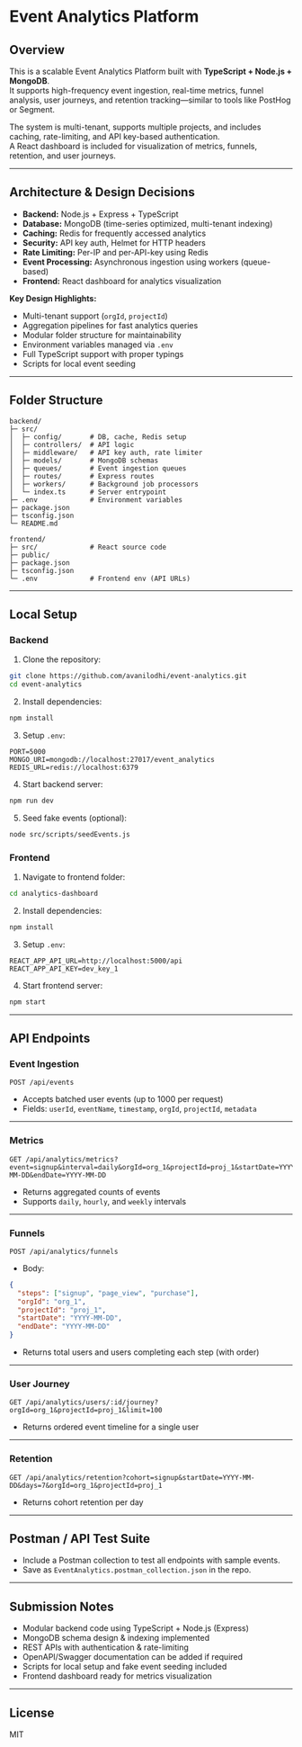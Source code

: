 # Event Analytics Platform

## Overview

This is a scalable Event Analytics Platform built with **TypeScript + Node.js + MongoDB**.\
It supports high-frequency event ingestion, real-time metrics, funnel analysis, user journeys, and retention tracking—similar to tools like PostHog or Segment.

The system is multi-tenant, supports multiple projects, and includes caching, rate-limiting, and API key-based authentication.\
A React dashboard is included for visualization of metrics, funnels, retention, and user journeys.

---

## Architecture & Design Decisions

- **Backend:** Node.js + Express + TypeScript
- **Database:** MongoDB (time-series optimized, multi-tenant indexing)
- **Caching:** Redis for frequently accessed analytics
- **Security:** API key auth, Helmet for HTTP headers
- **Rate Limiting:** Per-IP and per-API-key using Redis
- **Event Processing:** Asynchronous ingestion using workers (queue-based)
- **Frontend:** React dashboard for analytics visualization

**Key Design Highlights:**

- Multi-tenant support (`orgId`, `projectId`)
- Aggregation pipelines for fast analytics queries
- Modular folder structure for maintainability
- Environment variables managed via `.env`
- Full TypeScript support with proper typings
- Scripts for local event seeding

---

## Folder Structure

```
backend/
├─ src/
│  ├─ config/       # DB, cache, Redis setup
│  ├─ controllers/  # API logic
│  ├─ middleware/   # API key auth, rate limiter
│  ├─ models/       # MongoDB schemas
│  ├─ queues/       # Event ingestion queues
│  ├─ routes/       # Express routes
│  ├─ workers/      # Background job processors
│  └─ index.ts      # Server entrypoint
├─ .env             # Environment variables
├─ package.json
├─ tsconfig.json
└─ README.md

frontend/
├─ src/             # React source code
├─ public/
├─ package.json
├─ tsconfig.json
└─ .env             # Frontend env (API URLs)
```

---

## Local Setup

### Backend

1. Clone the repository:

```bash
git clone https://github.com/avanilodhi/event-analytics.git
cd event-analytics
```

2. Install dependencies:

```bash
npm install
```

3. Setup `.env`:

```env
PORT=5000
MONGO_URI=mongodb://localhost:27017/event_analytics
REDIS_URL=redis://localhost:6379
```

4. Start backend server:

```bash
npm run dev
```

5. Seed fake events (optional):

```bash
node src/scripts/seedEvents.js
```

### Frontend

1. Navigate to frontend folder:

```bash
cd analytics-dashboard
```

2. Install dependencies:

```bash
npm install
```

3. Setup `.env`:

```env
REACT_APP_API_URL=http://localhost:5000/api
REACT_APP_API_KEY=dev_key_1
```

4. Start frontend server:

```bash
npm start
```

---

## API Endpoints

### Event Ingestion

```
POST /api/events
```

- Accepts batched user events (up to 1000 per request)
- Fields: `userId`, `eventName`, `timestamp`, `orgId`, `projectId`, `metadata`

---

### Metrics

```
GET /api/analytics/metrics?event=signup&interval=daily&orgId=org_1&projectId=proj_1&startDate=YYYY-MM-DD&endDate=YYYY-MM-DD
```

- Returns aggregated counts of events
- Supports `daily`, `hourly`, and `weekly` intervals

---

### Funnels

```
POST /api/analytics/funnels
```

- Body:

```json
{
  "steps": ["signup", "page_view", "purchase"],
  "orgId": "org_1",
  "projectId": "proj_1",
  "startDate": "YYYY-MM-DD",
  "endDate": "YYYY-MM-DD"
}
```

- Returns total users and users completing each step (with order)

---

### User Journey

```
GET /api/analytics/users/:id/journey?orgId=org_1&projectId=proj_1&limit=100
```

- Returns ordered event timeline for a single user

---

### Retention

```
GET /api/analytics/retention?cohort=signup&startDate=YYYY-MM-DD&days=7&orgId=org_1&projectId=proj_1
```

- Returns cohort retention per day

---

## Postman / API Test Suite

- Include a Postman collection to test all endpoints with sample events.
- Save as `EventAnalytics.postman_collection.json` in the repo.


---

## Submission Notes

- Modular backend code using TypeScript + Node.js (Express)
- MongoDB schema design & indexing implemented
- REST APIs with authentication & rate-limiting
- OpenAPI/Swagger documentation can be added if required
- Scripts for local setup and fake event seeding included
- Frontend dashboard ready for metrics visualization

---

## License

MIT

